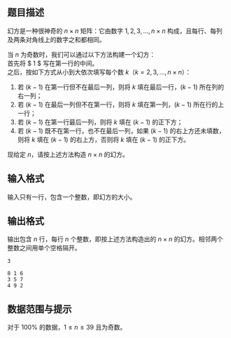 ## 题目描述

幻方是一种很神奇的 $n \times n$ 矩阵：它由数字 $1,2,3, \ldots ,n \times n$ 构成，且每行、每列及两条对角线上的数字之和都相同。

当 $n$ 为奇数时，我们可以通过以下方法构建一个幻方：  
首先将 $ 1 $ 写在第一行的中间。  
之后，按如下方式从小到大依次填写每个数 $k$（$k = 2,3, \ldots ,n \times n$）：

1. 若 $(k-1)$ 在第一行但不在最后一列，则将 $k$ 填在最后一行，$(k-1)$ 所在列的右一列；
2. 若 $(k-1)$ 在最后一列但不在第一行，则将 $k$ 填在第一列，$(k-1)$ 所在行的上一行；
3. 若 $(k-1)$ 在第一行最后一列，则将 $k$ 填在 $(k-1)$ 的正下方；
4. 若 $(k-1)$ 既不在第一行，也不在最后一列，如果 $(k-1)$ 的右上方还未填数，则将 $k$ 填在 $(k-1)$ 的右上方，否则将 $k$ 填在 $(k-1)$ 的正下方。

现给定 $n$，请按上述方法构造 $n \times n$ 的幻方。

## 输入格式

输入只有一行，包含一个整数，即幻方的大小。

## 输出格式

输出包含 $n$ 行，每行 $n$ 个整数，即按上述方法构造出的 $n \times n$ 的幻方。相邻两个整数之间用单个空格隔开。

```input1
3
```
```output1
8 1 6
3 5 7
4 9 2
```

## 数据范围与提示

对于 $100\%$ 的数据，$1 \leq n \leq 39$ 且为奇数。